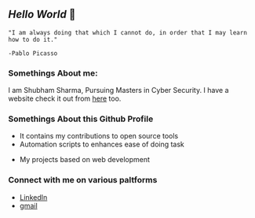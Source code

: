 ## ***Hello World***  👋
```
"I am always doing that which I cannot do, in order that I may learn how to do it."
                                                                                    -Pablo Picasso
```
### Somethings About me:
I am Shubham Sharma,
Pursuing Masters in Cyber Security.
I have a website check it out from [here](https://www.blackhathackers.in/) too.
### Somethings About this Github Profile
- It contains my contributions to open source tools
- Automation scripts to enhances ease of doing task
<!--- Walkthroughs for various labs on paltform like [Tryhackme](), [HacktheBox](), [Port Swigger](), [Over the Wire]() --->
- My projects based on web development
<!--### My profile over some learning paltforms
- [Tryhackme](https://tryhackme.com/p/dvwa)
- [Hack the Box](https://www.hackthebox.eu/profile/173577)
- [Hackerone](https://hackerone.com/shubham735) -->
### Connect with me on various paltforms
- [LinkedIn](https://www.linkedin.com/in/shubham735/)
- [gmail](mailto:shubham.sharma735@gmail.com)
